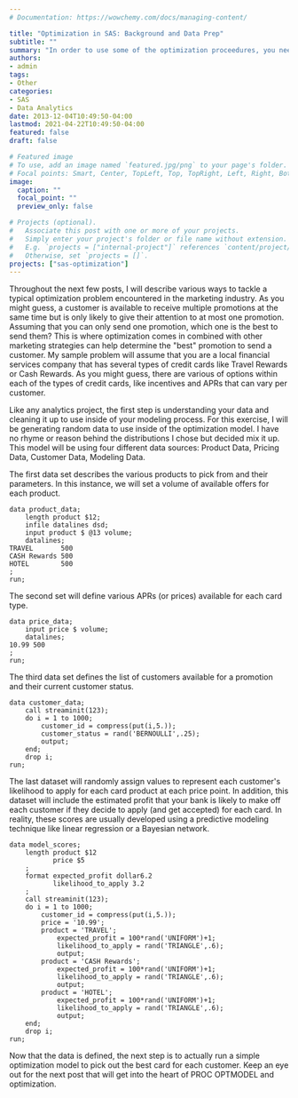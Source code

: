 ```yaml
---
# Documentation: https://wowchemy.com/docs/managing-content/

title: "Optimization in SAS: Background and Data Prep"
subtitle: ""
summary: "In order to use some of the optimization proceedures, you need to process data in a certain way."
authors: 
- admin
tags: 
- Other
categories: 
- SAS
- Data Analytics
date: 2013-12-04T10:49:50-04:00
lastmod: 2021-04-22T10:49:50-04:00
featured: false
draft: false

# Featured image
# To use, add an image named `featured.jpg/png` to your page's folder.
# Focal points: Smart, Center, TopLeft, Top, TopRight, Left, Right, BottomLeft, Bottom, BottomRight.
image:
  caption: ""
  focal_point: ""
  preview_only: false

# Projects (optional).
#   Associate this post with one or more of your projects.
#   Simply enter your project's folder or file name without extension.
#   E.g. `projects = ["internal-project"]` references `content/project/deep-learning/index.md`.
#   Otherwise, set `projects = []`.
projects: ["sas-optimization"]
---
```


Throughout the next few posts, I will describe various ways to tackle a typical optimization problem encountered in the marketing industry. As you might guess, a customer is available to receive multiple promotions at the same time but is only likely to give their attention to at most one promotion. Assuming that you can only send one promotion, which one is the best to send them? This is where optimization comes in combined with other marketing strategies can help determine the "best" promotion to send a customer. My sample problem will assume that you are a local financial services company that has several types of credit cards like Travel Rewards or Cash Rewards. As you might guess, there are various of options within each of the types of credit cards, like incentives and APRs that can vary per customer.

Like any analytics project, the first step is understanding your data and cleaning it up to use inside of your modeling process. For this exercise, I will be generating random data to use inside of the optimization model. I have no rhyme or reason behind the distributions I chose but decided mix it up. This model will be using four different data sources: Product Data, Pricing Data, Customer Data, Modeling Data.

The first data set describes the various products to pick from and their parameters. In this instance, we will set a volume of available offers for each product.

```sas
data product_data;
    length product $12;
    infile datalines dsd;
    input product $ @13 volume;
    datalines;
TRAVEL       500
CASH Rewards 500
HOTEL        500
;
run; 
```

The second set will define various APRs (or prices) available for each card type.

```sas
data price_data;
    input price $ volume;
    datalines;
10.99 500
;
run;
```

The third data set defines the list of customers available for a promotion and their current customer status.

```sas
data customer_data;
    call streaminit(123);
    do i = 1 to 1000;
        customer_id = compress(put(i,5.));
        customer_status = rand('BERNOULLI',.25);
        output;
    end;
    drop i;
run;
```

The last dataset will randomly assign values to represent each customer's likelihood to apply for each card product at each price point. In addition, this dataset will include the estimated profit that your bank is likely to make off each customer if they decide to apply (and get accepted) for each card. In reality, these scores are usually developed using a predictive modeling technique like linear regression or a Bayesian network.

```sas
data model_scores;
    length product $12
           price $5
    ;
    format expected_profit dollar6.2
           likelihood_to_apply 3.2
    ; 
    call streaminit(123);
    do i = 1 to 1000;
        customer_id = compress(put(i,5.));
        price = '10.99';
        product = 'TRAVEL';
            expected_profit = 100*rand('UNIFORM')+1;
            likelihood_to_apply = rand('TRIANGLE',.6);
            output;
        product = 'CASH Rewards';
            expected_profit = 100*rand('UNIFORM')+1;
            likelihood_to_apply = rand('TRIANGLE',.6);
            output;
        product = 'HOTEL';
            expected_profit = 100*rand('UNIFORM')+1;
            likelihood_to_apply = rand('TRIANGLE',.6);
            output;
    end;
    drop i;
run;
```

Now that the data is defined, the next step is to actually run a simple optimization model to pick out the best card for each customer. Keep an eye out for the next post that will get into the heart of PROC OPTMODEL and optimization.